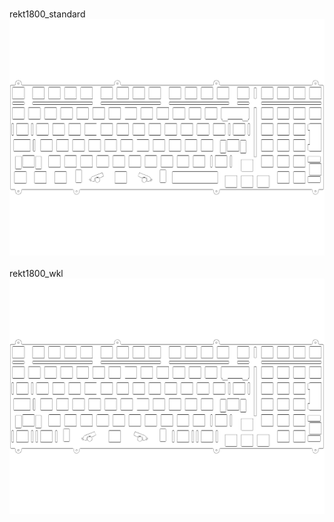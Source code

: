 <br/>rekt1800_standard<br/>![image](rekt1800_standard.png)<br/>
<br/>rekt1800_wkl<br/>![image](rekt1800_wkl.png)<br/>
